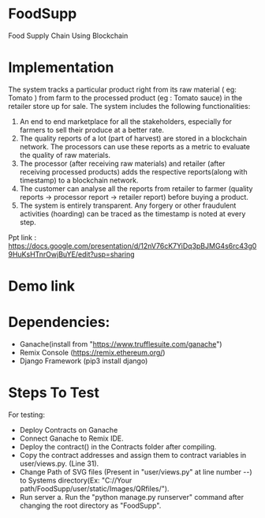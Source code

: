 # FoodSupp
Food Supply Chain Using Blockchain

# Implementation
The system tracks a particular product right from its raw material ( eg: Tomato ) from farm to the processed product (eg : Tomato sauce) in the retailer store up for sale.
The system includes the following functionalities:
1. An end to end marketplace for all the stakeholders, especially for farmers to sell their produce at a better rate.
2. The quality reports of a lot (part of harvest) are stored in a blockchain network. The processors can use these reports as a metric to evaluate the quality of raw materials.
3. The processor (after receiving raw materials) and retailer (after receiving processed products) adds the respective reports(along with timestamp) to a blockchain network.
4. The customer can analyse all the reports from retailer to farmer (quality reports -> processor report -> retailer report) before buying a product.
5. The system is entirely transparent. Any forgery or other fraudulent activities (hoarding) can be traced as the timestamp is noted at every step.


Ppt link : https://docs.google.com/presentation/d/12nV76cK7YiDq3pBJMG4s6rc43g09HuKsHTnrOwjBuYE/edit?usp=sharing

# Demo link

# Dependencies:
* Ganache(install from "https://www.trufflesuite.com/ganache")
* Remix Console (https://remix.ethereum.org/)
* Django Framework (pip3 install django)

# Steps To Test
For testing:
* Deploy Contracts on Ganache
* Connect Ganache to Remix IDE.
* Deploy the contract() in the Contracts folder after compiling.
* Copy the contract addresses and assign them to contract variables in user/views.py. (Line 31).
* Change Path of SVG files (Present in "user/views.py" at line number --) to Systems directory(Ex: "C://Your path/FoodSupp/user/static/Images/QRfiles/").
* Run server a. Run the "python manage.py runserver" command after changing the root directory as "FoodSupp".
